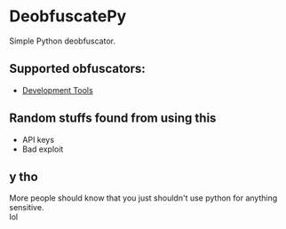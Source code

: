 # DeobfuscatePy
Simple Python deobfuscator.
## Supported obfuscators:
* [Development Tools](https://development-tools.net/python-obfuscator/)
## Random stuffs found from using this
* API keys
* Bad exploit
## y tho
More people should know that you just shouldn't use python for anything sensitive.    
lol
